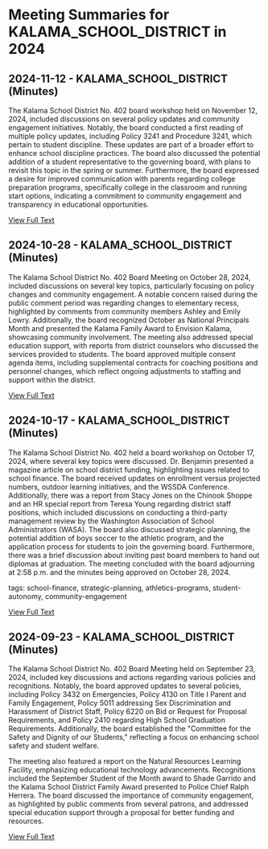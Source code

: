 # Meeting Summaries for KALAMA_SCHOOL_DISTRICT in 2024

## 2024-11-12 - KALAMA_SCHOOL_DISTRICT (Minutes)

The Kalama School District No. 402 board workshop held on November 12, 2024, included discussions on several policy updates and community engagement initiatives. Notably, the board conducted a first reading of multiple policy updates, including Policy 3241 and Procedure 3241, which pertain to student discipline. These updates are part of a broader effort to enhance school discipline practices. The board also discussed the potential addition of a student representative to the governing board, with plans to revisit this topic in the spring or summer. Furthermore, the board expressed a desire for improved communication with parents regarding college preparation programs, specifically college in the classroom and running start options, indicating a commitment to community engagement and transparency in educational opportunities.

[View Full Text](https://raw.githubusercontent.com/VoronoiPerspectives/WashingtonStateSchoolBoardExplorer/refs/heads/main/data/countries/usa/states/wa/counties/cowlitz/school_boards/kalama_school_district/2024/2024-11-12-minutes.txt)

## 2024-10-28 - KALAMA_SCHOOL_DISTRICT (Minutes)

The Kalama School District No. 402 Board Meeting on October 28, 2024, included discussions on several key topics, particularly focusing on policy changes and community engagement. A notable concern raised during the public comment period was regarding changes to elementary recess, highlighted by comments from community members Ashley and Emily Lowry. Additionally, the board recognized October as National Principals Month and presented the Kalama Family Award to Envision Kalama, showcasing community involvement. The meeting also addressed special education support, with reports from district counselors who discussed the services provided to students. The board approved multiple consent agenda items, including supplemental contracts for coaching positions and personnel changes, which reflect ongoing adjustments to staffing and support within the district.

[View Full Text](https://raw.githubusercontent.com/VoronoiPerspectives/WashingtonStateSchoolBoardExplorer/refs/heads/main/data/countries/usa/states/wa/counties/cowlitz/school_boards/kalama_school_district/2024/2024-10-28-minutes.txt)

## 2024-10-17 - KALAMA_SCHOOL_DISTRICT (Minutes)

The Kalama School District No. 402 held a board workshop on October 17, 2024, where several key topics were discussed. Dr. Benjamin presented a magazine article on school district funding, highlighting issues related to school finance. The board received updates on enrollment versus projected numbers, outdoor learning initiatives, and the WSSDA Conference. Additionally, there was a report from Stacy Jones on the Chinook Shoppe and an HR special report from Teresa Young regarding district staff positions, which included discussions on conducting a third-party management review by the Washington Association of School Administrators (WASA). The board also discussed strategic planning, the potential addition of boys soccer to the athletic program, and the application process for students to join the governing board. Furthermore, there was a brief discussion about inviting past board members to hand out diplomas at graduation. The meeting concluded with the board adjourning at 2:58 p.m. and the minutes being approved on October 28, 2024. 

tags: school-finance, strategic-planning, athletics-programs, student-autonomy, community-engagement

[View Full Text](https://raw.githubusercontent.com/VoronoiPerspectives/WashingtonStateSchoolBoardExplorer/refs/heads/main/data/countries/usa/states/wa/counties/cowlitz/school_boards/kalama_school_district/2024/2024-10-17-minutes.txt)

## 2024-09-23 - KALAMA_SCHOOL_DISTRICT (Minutes)

The Kalama School District No. 402 Board Meeting held on September 23, 2024, included key discussions and actions regarding various policies and recognitions. Notably, the board approved updates to several policies, including Policy 3432 on Emergencies, Policy 4130 on Title I Parent and Family Engagement, Policy 5011 addressing Sex Discrimination and Harassment of District Staff, Policy 6220 on Bid or Request for Proposal Requirements, and Policy 2410 regarding High School Graduation Requirements. Additionally, the board established the "Committee for the Safety and Dignity of our Students," reflecting a focus on enhancing school safety and student welfare. 

The meeting also featured a report on the Natural Resources Learning Facility, emphasizing educational technology advancements. Recognitions included the September Student of the Month award to Shade Garrido and the Kalama School District Family Award presented to Police Chief Ralph Herrera. The board discussed the importance of community engagement, as highlighted by public comments from several patrons, and addressed special education support through a proposal for better funding and resources.

[View Full Text](https://raw.githubusercontent.com/VoronoiPerspectives/WashingtonStateSchoolBoardExplorer/refs/heads/main/data/countries/usa/states/wa/counties/cowlitz/school_boards/kalama_school_district/2024/2024-09-23-minutes.txt)

